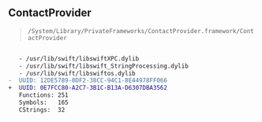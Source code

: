 ## ContactProvider

> `/System/Library/PrivateFrameworks/ContactProvider.framework/ContactProvider`

```diff

   - /usr/lib/swift/libswiftXPC.dylib
   - /usr/lib/swift/libswift_StringProcessing.dylib
   - /usr/lib/swift/libswiftos.dylib
-  UUID: 12DE5789-0DF2-38CC-94C1-8E44978FF066
+  UUID: 0E7FCC80-A2C7-3B1C-B13A-D6307DBA3562
   Functions: 251
   Symbols:   165
   CStrings:  32

```
